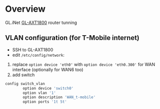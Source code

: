 # Overview
GL.iNet [GL-AXT1800](https://www.gl-inet.com/products/gl-axt1800/) router tunning

## VLAN configuration (for T-Mobile internet)
- SSH to GL-AXT1800
- edit ```/etc/config/network```:
1. replace ```option device 'eth0'``` with ```option device 'eth0.300'``` for WAN interface (optionally for WAN6 too)
2. add switch
```bash
config switch_vlan
        option device 'switch0'
        option vlan '1'
        option description 'WAN_t-mobile'
        option ports '1t 5t'
```
